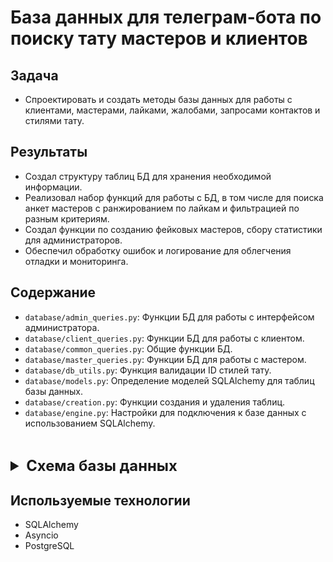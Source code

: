 # База данных для телеграм-бота по поиску тату мастеров и клиентов


## Задача
- Спроектировать и создать методы базы данных для работы с клиентами, мастерами, лайками, жалобами, запросами контактов и стилями тату.

## Результаты
- Создал структуру таблиц БД для хранения необходимой информации.
- Реализовал набор функций для работы с БД, в том числе для поиска анкет мастеров с ранжированием по лайкам и фильтрацией по разным критериям.
- Создал функции по созданию фейковых мастеров, сбору статистики для администраторов.
- Обеспечил обработку ошибок и логирование для облегчения отладки и мониторинга.


## Содержание

- `database/admin_queries.py`: Функции БД для работы с интерфейсом администратора.
- `database/client_queries.py`: Функции БД для работы с клиентом.
- `database/common_queries.py`: Общие функции БД.
- `database/master_queries.py`: Функции БД для работы с мастером.
- `database/db_utils.py`: Функция валидации ID стилей тату.
- `database/models.py`: Определение моделей SQLAlchemy для таблиц базы данных.
- `database/creation.py`: Функции создания и удаления таблиц.
- `database/engine.py`: Настройки для подключения к базе данных с использованием SQLAlchemy.

&nbsp;
<details>
  <summary style="font-size: 1.7em;"><b>Схема базы данных</b></summary>
  <a href="https://drive.google.com/file/d/1_Ysa0OvI2qUJERB5Wqw2V7w1SsySuTTe/view?usp=sharing" title='Python' target="_blank"><img src="schema_db.jpg" alt="Схема БД"></a>
</details>

## Используемые технологии
- SQLAlchemy
- Asyncio
- PostgreSQL

